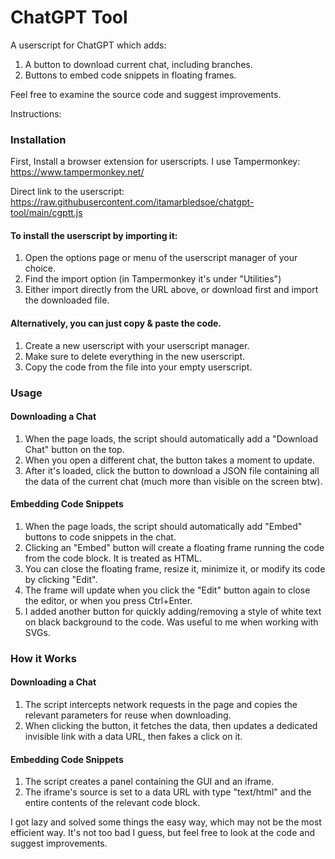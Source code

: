 # ChatGPT Tool
A userscript for ChatGPT which adds:
1. A button to download current chat, including branches.
2. Buttons to embed code snippets in floating frames.

Feel free to examine the source code and suggest improvements.

Instructions:

### Installation
First, Install a browser extension for userscripts. I use Tampermonkey: https://www.tampermonkey.net/

Direct link to the userscript: https://raw.githubusercontent.com/itamarbledsoe/chatgpt-tool/main/cgptt.js
#### To install the userscript by importing it:
1. Open the options page or menu of the userscript manager of your choice.
2. Find the import option (in Tampermonkey it's under "Utilities")
3. Either import directly from the URL above, or download first and import the downloaded file.
#### Alternatively, you can just copy & paste the code.
1. Create a new userscript with your userscript manager.
2. Make sure to delete everything in the new userscript.
3. Copy the code from the file into your empty userscript.

### Usage
#### Downloading a Chat
1. When the page loads, the script should automatically add a "Download Chat" button on the top.
2. When you open a different chat, the button takes a moment to update.
3. After it's loaded, click the button to download a JSON file containing all the data of the current chat (much more than visible on the screen btw).
#### Embedding Code Snippets
1. When the page loads, the script should automatically add "Embed" buttons to code snippets in the chat.
2. Clicking an "Embed" button will create a floating frame running the code from the code block. It is treated as HTML.
3. You can close the floating frame, resize it, minimize it, or modify its code by clicking "Edit".
4. The frame will update when you click the "Edit" button again to close the editor, or when you press Ctrl+Enter.
5. I added another button for quickly adding/removing a style of white text on black background to the code. Was useful to me when working with SVGs.

### How it Works
#### Downloading a Chat
1. The script intercepts network requests in the page and copies the relevant parameters for reuse when downloading.
2. When clicking the button, it fetches the data, then updates a dedicated invisible link with a data URL, then fakes a click on it.
#### Embedding Code Snippets
1. The script creates a panel containing the GUI and an iframe.
2. The iframe's source is set to a data URL with type "text/html" and the entire contents of the relevant code block.

I got lazy and solved some things the easy way, which may not be the most efficient way. It's not too bad I guess, but feel free to look at the code and suggest improvements.
